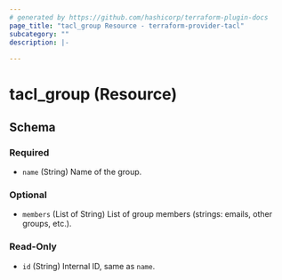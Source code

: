 ```yaml
---
# generated by https://github.com/hashicorp/terraform-plugin-docs
page_title: "tacl_group Resource - terraform-provider-tacl"
subcategory: ""
description: |-
  
---
```


# tacl_group (Resource)





<!-- schema generated by tfplugindocs -->
## Schema

### Required

- `name` (String) Name of the group.

### Optional

- `members` (List of String) List of group members (strings: emails, other groups, etc.).

### Read-Only

- `id` (String) Internal ID, same as `name`.
